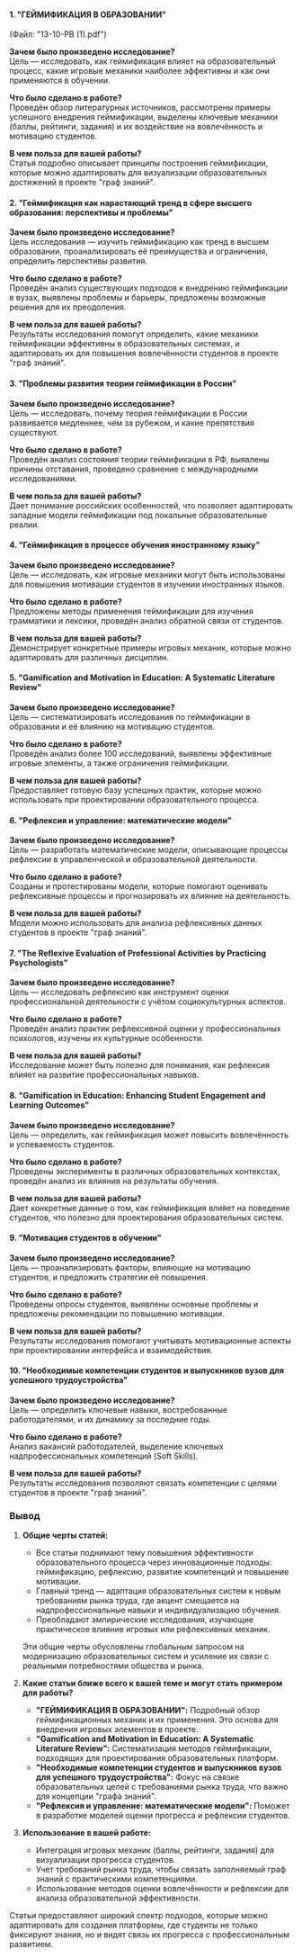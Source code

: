 
#### **1. "ГЕЙМИФИКАЦИЯ В ОБРАЗОВАНИИ"**

(Файл: "13-10-PB (1).pdf")

**Зачем было произведено исследование?**  
Цель — исследовать, как геймификация влияет на образовательный процесс, какие игровые механики наиболее эффективны и как они применяются в обучении.

**Что было сделано в работе?**  
Проведён обзор литературных источников, рассмотрены примеры успешного внедрения геймификации, выделены ключевые механики (баллы, рейтинги, задания) и их воздействие на вовлечённость и мотивацию студентов.

**В чем польза для вашей работы?**  
Статья подробно описывает принципы построения геймификации, которые можно адаптировать для визуализации образовательных достижений в проекте "граф знаний".

#### **2. "Геймификация как нарастающий тренд в сфере высшего образования: перспективы и проблемы"**

**Зачем было произведено исследование?**  
Цель исследования — изучить геймификацию как тренд в высшем образовании, проанализировать её преимущества и ограничения, определить перспективы развития.

**Что было сделано в работе?**  
Проведён анализ существующих подходов к внедрению геймификации в вузах, выявлены проблемы и барьеры, предложены возможные решения для их преодоления.

**В чем польза для вашей работы?**  
Результаты исследования помогут определить, какие механики геймификации эффективны в образовательных системах, и адаптировать их для повышения вовлечённости студентов в проекте "граф знаний".

#### **3. "Проблемы развития теории геймификации в России"**

**Зачем было произведено исследование?**  
Цель — исследовать, почему теория геймификации в России развивается медленнее, чем за рубежом, и какие препятствия существуют.

**Что было сделано в работе?**  
Проведён анализ состояния теории геймификации в РФ, выявлены причины отставания, проведено сравнение с международными исследованиями.

**В чем польза для вашей работы?**  
Дает понимание российских особенностей, что позволяет адаптировать западные модели геймификации под локальные образовательные реалии.

#### **4. "Геймификация в процессе обучения иностранному языку"**

**Зачем было произведено исследование?**  
Цель — исследовать, как игровые механики могут быть использованы для повышения мотивации студентов в изучении иностранных языков.

**Что было сделано в работе?**  
Предложены методы применения геймификации для изучения грамматики и лексики, проведён анализ обратной связи от студентов.

**В чем польза для вашей работы?**  
Демонстрирует конкретные примеры игровых механик, которые можно адаптировать для различных дисциплин.

#### **5. "Gamification and Motivation in Education: A Systematic Literature Review"**

**Зачем было произведено исследование?**  
Цель — систематизировать исследования по геймификации в образовании и её влиянию на мотивацию студентов.

**Что было сделано в работе?**  
Проведён анализ более 100 исследований, выявлены эффективные игровые элементы, а также ограничения геймификации.

**В чем польза для вашей работы?**  
Предоставляет готовую базу успешных практик, которые можно использовать при проектировании образовательного процесса.

#### **6. "Рефлексия и управление: математические модели"**

**Зачем было произведено исследование?**  
Цель — разработать математические модели, описывающие процессы рефлексии в управленческой и образовательной деятельности.

**Что было сделано в работе?**  
Созданы и протестированы модели, которые помогают оценивать рефлексивные процессы и прогнозировать их влияние на деятельность.

**В чем польза для вашей работы?**  
Модели можно использовать для анализа рефлексивных данных студентов в проекте "граф знаний".

#### **7. "The Reflexive Evaluation of Professional Activities by Practicing Psychologists"**

**Зачем было произведено исследование?**  
Цель — исследовать рефлексию как инструмент оценки профессиональной деятельности с учётом социокультурных аспектов.

**Что было сделано в работе?**  
Проведён анализ практик рефлексивной оценки у профессиональных психологов, изучены их культурные особенности.

**В чем польза для вашей работы?**  
Исследование может быть полезно для понимания, как рефлексия влияет на развитие профессиональных навыков.

#### **8. "Gamification in Education: Enhancing Student Engagement and Learning Outcomes"**

**Зачем было произведено исследование?**  
Цель — определить, как геймификация может повысить вовлечённость и успеваемость студентов.

**Что было сделано в работе?**  
Проведены эксперименты в различных образовательных контекстах, проведён анализ их влияния на результаты обучения.

**В чем польза для вашей работы?**  
Дает конкретные данные о том, как геймификация влияет на поведение студентов, что полезно для проектирования образовательных систем.

#### **9. "Мотивация студентов в обучении"**

**Зачем было произведено исследование?**  
Цель — проанализировать факторы, влияющие на мотивацию студентов, и предложить стратегии её повышения.

**Что было сделано в работе?**  
Проведены опросы студентов, выявлены основные проблемы и предложены рекомендации по повышению мотивации.

**В чем польза для вашей работы?**  
Результаты исследования помогают учитывать мотивационные аспекты при проектировании интерфейса и взаимодействия.

#### **10. "Необходимые компетенции студентов и выпускников вузов для успешного трудоустройства"**

**Зачем было произведено исследование?**  
Цель — определить ключевые навыки, востребованные работодателями, и их динамику за последние годы.

**Что было сделано в работе?**  
Анализ вакансий работодателей, выделение ключевых надпрофессиональных компетенций (Soft Skills).

**В чем польза для вашей работы?**  
Результаты исследования позволяют связать компетенции с целями студентов в проекте "граф знаний".

### **Вывод**

1. **Общие черты статей:**
    
    - Все статьи поднимают тему повышения эффективности образовательного процесса через инновационные подходы: геймификацию, рефлексию, развитие компетенций и повышение мотивации.
    - Главный тренд — адаптация образовательных систем к новым требованиям рынка труда, где акцент смещается на надпрофессиональные навыки и индивидуализацию обучения.
    - Преобладают эмпирические исследования, изучающие практическое влияние игровых или рефлексивных механик.
    
    Эти общие черты обусловлены глобальным запросом на модернизацию образовательных систем и усиление их связи с реальными потребностями общества и рынка.
    
2. **Какие статьи ближе всего к вашей теме и могут стать примером для работы?**
    
    - **"ГЕЙМИФИКАЦИЯ В ОБРАЗОВАНИИ":** Подробный обзор геймификационных механик и их применения. Это основа для внедрения игровых элементов в проекте.
    - **"Gamification and Motivation in Education: A Systematic Literature Review":** Систематизация методов геймификации, подходящих для проектирования образовательных платформ.
    - **"Необходимые компетенции студентов и выпускников вузов для успешного трудоустройства":** Фокус на связке образовательных целей с требованиями рынка труда, что важно для концепции "графа знаний".
    - **"Рефлексия и управление: математические модели":** Поможет в разработке моделей оценки прогресса и рефлексии студентов.
3. **Использование в вашей работе:**
    
    - Интеграция игровых механик (баллы, рейтинги, задания) для визуализации прогресса студентов.
    - Учет требований рынка труда, чтобы связать заполняемый граф знаний с практическими компетенциями.
    - Использование методов оценки вовлечённости и рефлексии для анализа образовательной эффективности.

Статьи предоставляют широкий спектр подходов, которые можно адаптировать для создания платформы, где студенты не только фиксируют знания, но и видят связь их прогресса с профессиональным развитием.